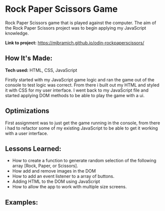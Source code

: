 # Rock Paper Scissors Game
Rock Paper Scissors game that is played against the computer. The aim of the Rock Paper Scissors project was to begin applying my JavaScript knowledge.

**Link to project:** https://mjbramich.github.io/odin-rockpaperscissors/


## How It's Made:

**Tech used:** HTML, CSS, JavaScript

Firstly started with my JavaScript game logic and ran the game out of the console to test logic was correct. From there i built out my HTML and styled it with CSS for my user interface. I  went back to my JavaScript file and started applying DOM methods to be able to play the game with a ui.

## Optimizations

First assignment was to just get the game running in the console, from there i had to refactor some of my existing JavaScript to be able to get it working with a user interface.

## Lessons Learned:

  * How to create a function to generate random selection of the following array [Rock, Paper, or Scissors].
  * How add and remove images in the DOM
  * How to add an event listener to a array of buttons.
  * Adding HTML to the DOM using JavaScript
  * How to allow the app to work with multiple size screens. 
  
## Examples:




